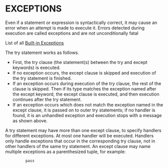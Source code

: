 # EXCEPTIONS 
Even if a statement or expression is syntactically correct, it may cause an error 
when an attempt is made to execute it. Errors detected during execution are called 
exceptions and are not unconditionally fatal

List of all [Built-in Exceptions](https://docs.python.org/2/library/exceptions.html#bltin-exceptions)

The try statement works as follows.
  * First, the try clause (the statement(s) between the try and except keywords) is executed.
  * If no exception occurs, the except clause is skipped and execution of the try statement is finished.
  * If an exception occurs during execution of the try clause, the rest of the clause is skipped. 
  Then if its type matches the exception named after the except keyword, the except clause is executed, and 
  then execution continues after the try statement.
  * If an exception occurs which does not match the exception named in the except clause, it is passed on to 
  outer try statements; if no handler is found, it is an unhandled exception and execution stops with a message as shown above.

A try statement may have more than one except clause, to specify handlers for different exceptions. At most one handler will be executed. Handlers only handle exceptions that occur in the corresponding try clause, not in other handlers of the same try statement. An except clause may name multiple exceptions as a parenthesized tuple, for example:

```except (RuntimeError, TypeError, NameError):
         pass
```
